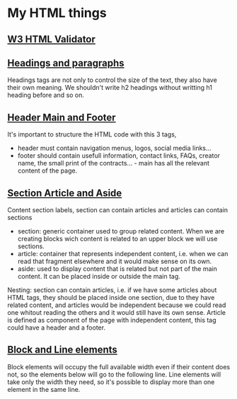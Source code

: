 # My HTML things

## [W3 HTML Validator](https://validator.w3.org/)

## [Headings and paragraphs](./titles-and-paragraphs/index.html) 
Headings tags are not only  to control the size of the text, they also have their own meaning. We shouldn't write h2 headings without writting h1 heading before and so on.

## [Header Main and Footer](./header-main-footer/index.html)
It's important to structure the HTML code with this 3 tags, 
- header must contain navigation menus, logos, social media links...
- footer should contain usefull information, contact links, FAQs, creator name, the small print of the contracts... - main has all the relevant content of the page.

## [Section Article and Aside](./section-article-aside/index.html)
Content section labels, section can contain articles and articles can contain sections
- section: generic container used to group related content. When we are creating blocks wich content is related to an upper block we will use sections.
- article: container that represents independent content, i.e. when we can read that fragment elsewhere and it would make sense on its own. 
- aside: used to display content that is related but not part of the main content. It can be placed inside or outside the main tag.

Nesting: section can contain articles, i.e. if we have some articles about HTML tags, they should be placed inside one section, due to they have related content, and articles would be independent because we could read one whitout reading the others and it would still have its own sense. Article is defined as component of the page with independent content, this tag could have a header and a footer.

## [Block and Line elements](./block-and-line-elements/index.html)
Block elements will occupy the full available width even if their content does not, so the elements below will go to the following line. Line elements will take only the width they need, so it's possible to display more than one element in the same line.

